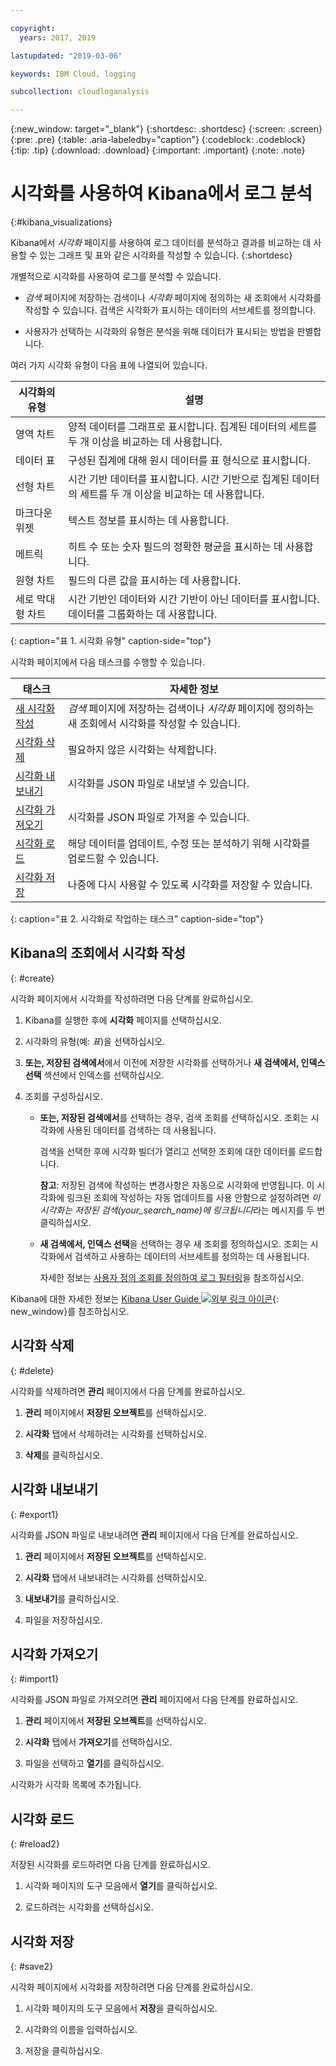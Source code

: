 ```yaml
---

copyright:
  years: 2017, 2019

lastupdated: "2019-03-06"

keywords: IBM Cloud, logging

subcollection: cloudloganalysis

---
```


{:new_window: target="_blank"}
{:shortdesc: .shortdesc}
{:screen: .screen}
{:pre: .pre}
{:table: .aria-labeledby="caption"}
{:codeblock: .codeblock}
{:tip: .tip}
{:download: .download}
{:important: .important}
{:note: .note}

# 시각화를 사용하여 Kibana에서 로그 분석 
{:#kibana_visualizations}

Kibana에서 *시각화* 페이지를 사용하여 로그 데이터를 분석하고 결과를 비교하는 데 사용할 수 있는 그래프 및 표와 같은 시각화를 작성할 수 있습니다. 
{:shortdesc}

개별적으로 시각화를 사용하여 로그를 분석할 수 있습니다. 

* *검색* 페이지에 저장하는 검색이나 *시각화* 페이지에 정의하는 새 조회에서 시각화를 작성할 수 있습니다. 검색은 시각화가 표시하는 데이터의 서브세트를 정의합니다.

* 사용자가 선택하는 시각화의 유형은 분석을 위해 데이터가 표시되는 방법을 판별합니다.

여러 가지 시각화 유형이 다음 표에 나열되어 있습니다.

|시각화의 유형 |설명 |
|-----------------------|-------------|
|영역 차트 |양적 데이터를 그래프로 표시합니다. 집계된 데이터의 세트를 두 개 이상을 비교하는 데 사용합니다. |
|데이터 표 |구성된 집계에 대해 원시 데이터를 표 형식으로 표시합니다. |
|선형 차트 |시간 기반 데이터를 표시합니다. 시간 기반으로 집계된 데이터의 세트를 두 개 이상을 비교하는 데 사용합니다. |
|마크다운 위젯 |텍스트 정보를 표시하는 데 사용합니다. |
|메트릭 |히트 수 또는 숫자 필드의 정확한 평균을 표시하는 데 사용합니다. |
|원형 차트 |필드의 다른 값을 표시하는 데 사용합니다. | 
|세로 막대형 차트 |시간 기반인 데이터와 시간 기반이 아닌 데이터를 표시합니다. 데이터를 그룹화하는 데 사용합니다. |
{: caption="표 1. 시각화 유형" caption-side="top"}

시각화 페이지에서 다음 태스크를 수행할 수 있습니다.

|태스크 |자세한 정보 |
|------|------------------|
|[새 시각화 작성](/docs/services/CloudLogAnalysis/kibana?topic=cloudloganalysis-kibana_visualizations#create) |*검색* 페이지에 저장하는 검색이나 *시각화* 페이지에 정의하는 새 조회에서 시각화를 작성할 수 있습니다. |
|[시각화 삭제](/docs/services/CloudLogAnalysis/kibana?topic=cloudloganalysis-kibana_visualizations#delete) |필요하지 않은 시각화는 삭제합니다. |
|[시각화 내보내기](/docs/services/CloudLogAnalysis/kibana?topic=cloudloganalysis-kibana_visualizations#export) |시각화를 JSON 파일로 내보낼 수 있습니다.  |
|[시각화 가져오기](/docs/services/CloudLogAnalysis/kibana?topic=cloudloganalysis-kibana_visualizations#import1) |시각화를 JSON 파일로 가져올 수 있습니다.  |
|[시각화 로드](/docs/services/CloudLogAnalysis/kibana?topic=cloudloganalysis-kibana_visualizations#reload2) |해당 데이터를 업데이트, 수정 또는 분석하기 위해 시각화를 업로드할 수 있습니다. |
|[시각화 저장](/docs/services/CloudLogAnalysis/kibana?topic=cloudloganalysis-kibana_visualizations#save2) |나중에 다시 사용할 수 있도록 시각화를 저장할 수 있습니다. |
{: caption="표 2. 시각화로 작업하는 태스크" caption-side="top"}


## Kibana의 조회에서 시각화 작성
{: #create}

시각화 페이지에서 시각화를 작성하려면 다음 단계를 완료하십시오.

1. Kibana를 실행한 후에 **시각화** 페이지를 선택하십시오.

2. 시각화의 유형(예: *표*)을 선택하십시오.

3. **또는, 저장된 검색에서**에서 이전에 저장한 시각화를 선택하거나 **새 검색에서, 인덱스 선택** 섹션에서 인덱스를 선택하십시오.

4. 조회를 구성하십시오.

    * **또는, 저장된 검색에서**를 선택하는 경우, 검색 조회를 선택하십시오. 조회는 시각화에 사용된 데이터를 검색하는 데 사용됩니다. 
	
	    검색을 선택한 후에 시각화 빌더가 열리고 선택한 조회에 대한 데이터를 로드합니다. 
		
		**참고**: 저장된 검색에 작성하는 변경사항은 자동으로 시각화에 반영됩니다. 이 시각화에 링크된 조회에 작성하는 자동 업데이트를 사용 안함으로 설정하려면 *이 시각화는 저장된 검색(your_search_name)에 링크됩니다*라는 메시지를 두 번 클릭하십시오. 

    * **새 검색에서, 인덱스 선택**을 선택하는 경우 새 조회를 정의하십시오. 조회는 시각화에서 검색하고 사용하는 데이터의 서브세트를 정의하는 데 사용됩니다.

        자세한 정보는 [사용자 정의 조회를 정의하여 로그 필터링](/docs/services/CloudLogAnalysis/kibana?topic=cloudloganalysis-define_search#define_search)을 참조하십시오.

Kibana에 대한 자세한 정보는 [Kibana User Guide ![외부 링크 아이콘](../../../icons/launch-glyph.svg "외부 링크 아이콘")](https://www.elastic.co/guide/en/kibana/5.1/index.html){: new_window}를 참조하십시오.


## 시각화 삭제
{: #delete}

시각화를 삭제하려면 **관리** 페이지에서 다음 단계를 완료하십시오.

1. **관리** 페이지에서 **저장된 오브젝트**를 선택하십시오.

2. **시각화** 탭에서 삭제하려는 시각화를 선택하십시오.

3. **삭제**를 클릭하십시오.


## 시각화 내보내기
{: #export1}

시각화를 JSON 파일로 내보내려면 **관리** 페이지에서 다음 단계를 완료하십시오.

1. **관리** 페이지에서 **저장된 오브젝트**를 선택하십시오.

2. **시각화** 탭에서 내보내려는 시각화를 선택하십시오.

3. **내보내기**를 클릭하십시오.

4. 파일을 저장하십시오.

## 시각화 가져오기
{: #import1}

시각화를 JSON 파일로 가져오려면 **관리** 페이지에서 다음 단계를 완료하십시오.

1. **관리** 페이지에서 **저장된 오브젝트**를 선택하십시오.

2. **시각화** 탭에서 **가져오기**를 선택하십시오.

3. 파일을 선택하고 **열기**를 클릭하십시오.

시각화가 시각화 목록에 추가됩니다.


 
## 시각화 로드
{: #reload2}

저장된 시각화를 로드하려면 다음 단계를 완료하십시오.

1. 시각화 페이지의 도구 모음에서 **열기**를 클릭하십시오.

2. 로드하려는 시각화를 선택하십시오. 


## 시각화 저장
{: #save2}

시각화 페이지에서 시각화를 저장하려면 다음 단계를 완료하십시오.

1. 시각화 페이지의 도구 모음에서 **저장**을 클릭하십시오.

2. 시각화의 이름을 입력하십시오.

3. 저장을 클릭하십시오. 


